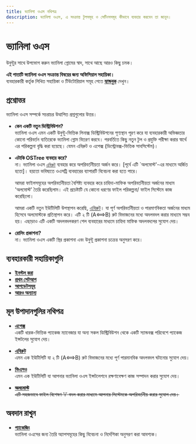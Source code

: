 ```yaml
---
title: ভ্যানিলা ওএস নথিপত্র
description: ভ্যানিলা ওএস, এ সংক্রান্ত টুলসমূহ ও সেটিংসসমূহ কীভাবে ব্যবহার করবেন তা জানুন।
---
```


# ভ্যানিলা ওএস

উবুন্টুর সাথে উপভোগ করুন ভ্যানিলা গ্নোমের স্বাদ, সাথে আছে আরও কিছু চমক।

**এই পাতাটি ভ্যানিলা ওএস সংক্রান্ত বিষয়ের জন্য অফিসিয়াল সহায়িকা।**\
ব্যবহারকারী কর্তৃক লিখিত সহায়িকা ও টিউটোরিয়াল সমূহ পেতে [**হ্যান্ডবুক**](https://handbook.koompios.org) দেখুন।

## প্রশ্নোত্তর

ভ্যানিলা ওএস সম্পর্কে সচরাচর উত্থাপিত প্রশ্নগুলোর উত্তর।

- **কেন একটি নতুন ডিস্ট্রিবিউশন?**\
  ভ্যানিলা ওএস এমন একটি উবুন্টু-ভিত্তিক লিনাক্স ডিস্ট্রিবিউশনের শূণ্যস্থান পূরণ করে
  যা ব্যবহারকারী অভিজ্ঞতার কোনো পরিবর্তন ব্যতিরেকে ভ্যানিলা গ্নোম বিতরণ করবে।
  পরবর্তিতে কিছু নতুন টুল ও প্রযুক্তি পরীক্ষা করার স্বার্থে এর পরিকল্পনা বৃদ্ধি করা হয়েছে।
  যেমন এবিরুট ও এপেক্স (ডিস্ট্রোবক্স-ভিত্তিক সাবসিস্টেম)।
   
- **এটাকি OSTree ব্যবহার করে?**\
  না। ভ্যানিলা ওএস [`এবিরুট`](https://github.com/koompi-os/ABRoot) ব্যবহার করে অপরিবর্তনীয়তা অর্জন করে। [পূর্বে এটি `অলমোস্ট'-এর মাধ্যমে অর্জিত হতো]। হয়তো ভবিষ্যতে ওএসট্রি ব্যবহারের ব্যাপারটি বিবেচনা করা হতে পারে।
 
  আমরা ফাইলসমূহের অপরিবর্তনীয়তা বৈশিষ্ট্য ব্যবহার করে চাহিদা-মাফিক অপরিবর্তনীয়তা অর্জনের মাধ্যম 'অলমোস্ট' তৈরি করেছিলাম।
  এই প্রচেষ্টাটি যে কোনো ধরণের ফাইল পরিকল্পনা/ ফাইল সিস্টেমে কাজ করেছিলো।
  
  আমরা একটি নতুন ইউটিলিটি উপস্থাপন করেছি, [এবিরুট](https://github.com/koompi-os/ABRoot)। যা পূর্ণ অপরিবর্তনীয়তা ও পারমাণবিকতা অর্জনের মাধ্যম হিসেবে অলমোস্টকে প্রতিস্থাপন করে। এটি ২ টি (A⟺B) রুট বিভাজনের মধ্যে অদলবদল করার মাধ্যমে সম্ভব হয়। এছাড়াও এটি একটি অদলবদলকরণ শেল ব্যবহারের মাধ্যমে চাহিদা মাফিক অদলবদলের সুযোগ দেয়।
  
- **রোলিং প্রকাশনা?**\
  না। ভ্যানিলা ওএস একটি স্থির প্রকাশনা এবং উবুন্টু প্রকাশনা চক্রের অনুসরণ করে।

## ব্যবহারকারী সহায়িকাগুলি 

- **[ইনস্টল করা](https://handbook.koompios.org/2022/11/05/installation.html)**
- **[প্রথম সেটআপ](https://handbook.koompios.org/2022/11/18/first-setup.html)**
- **[আপডেটসমূহ](https://handbook.koompios.org/2022/12/10/updates.html)**
- **[আরও অন্যান্য](https://handbook.koompios.org/)**

## মূল উপাদানগুলির নথিপত্র

- **[এপেক্স](/docs/pix)**\
  একটি ধারক-ভিত্তিক প্যাকেজ ম্যানেজার যা অন্য সকল ডিস্ট্রিবিউশন থেকে একটি স্যান্ডবক্স পরিবেশে প্যাকেজ ইন্সটলের সুযোগ দেয়। 

- **[এবিরুট](/docs/ABRoot)**\
  এমন এক ইউটিলিটি যা ২ টি (A⟺B) রুট বিভাজনের মধ্যে পূর্ণ পারমানবিক অদলবদল ঘটানোর সুযোগ দেয়।

- **[ভিএসও](/docs/kso)**\
  এমন এক ইউটিলিটি যা আপনার ভ্যানিলা ওএস ইন্সটলেশনে রক্ষণাবেক্ষণ কাজ সম্পাদন করার সুযোগ দেয়।
- ~~**[অলমোস্ট](/docs/almost)**~~\
  ~~এটি সহজভাবে ফাইল বিশেষণ 'i' বদল করার মাধ্যমে আপনার সিস্টেমকে অপরিবর্তনীয় করার সুযোগ দেয়।~~

## অবদান রাখুন

- **[প্যাকেজিং](/docs/packaging)**\
  ভ্যানিলা ওএসের জন্য তৈরি অ্যাপসমূহের কিছু বিবেচনা ও নির্দেশিকা অনুসরণ করা আবশ্যক।
